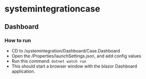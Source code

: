 # systemintegrationcase

## Dashboard

### How to run
- CD to /systemintegration/Dashboard/Case.Dashboard
- Open the /Properties/launchSettings.json, and add config values
- Run this command: `dotnet watch run`
- This should start a browser window with the blazor Dashboard application.